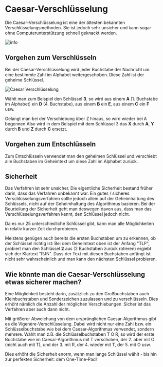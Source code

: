 # **Caesar-Verschlüsselung**

Die Caesar-Verschlüsselung ist eine der ältesten bekannten Verschlüsselungsmethoden. Sie ist jedoch sehr unsicher und kann sogar ohne Computerunterstützung schnell geknackt werden.

![info](/home/aj/SynologyDrive/visualCode/verschluesselung/caesar/info.png)

## Vorgehen zum Verschlüsseln

Bei der Caesar-Verschlüsselung wird jeder Buchstabe der Nachricht um eine bestimmte Zahl im Alphabet weitergeschoben. Diese Zahl ist der geheime Schlüssel.

![Caesar Verschlüsselung](https://upload.wikimedia.org/wikipedia/commons/2/2b/Caesar3.svg)

Wählt man zum Beispiel den Schlüssel **3**, so wird aus einem **A** (1. Buchstabe im Alphabet) ein **D** (4. Buchstabe), aus einem **B** ein **E**, aus einem **C** ein **F** usw.

Gelangt man bei der Verschiebung über Z hinaus, so wird wieder bei A begonnen.Also wird in dem Beispiel mit dem Schlüssel 3 das **X** durch **A**, **Y** durch **B** und **Z** durch **C** ersetzt.

## Vorgehen zum Entschlüsseln

Zum Entschlüsseln verwendet man den geheimen Schlüssel und verschiebt alle Buchstaben im Geheimtext um diese Zahl im Alphabet zurück.

## **Sicherheit**

Das Verfahren ist sehr unsicher. Die eigentliche Sicherheit bestand früher darin, dass das Verfahren unbekannt war. Ein gutes / sicheres Verschlüsselungsverfahren sollte jedoch allein auf der Geheimhaltung des Schlüssels, nicht auf der Geheimhaltung des Algorithmus basieren. Bei der Beurteilung der Sicherheit geht man deswegen davon aus, dass man das Verschlüsselungsverfahren kennt, den Schlüssel jedoch nicht.

Da es nur 25 unterschiedliche Schlüssel gibt, kann man alle Möglichkeiten in relativ kurzer Zeit durchprobieren.

Meistens genügen auch bereits die ersten Buchstaben um zu erkennen, ob der Schlüssel richtig ist: Bei dem Geheimtext oben ist der Anfang "TLP", probiert man den Schlüssel **2** aus (2 Buchstaben zurück rotieren) ergiebt sich der Klartext "RJN". Dass der Text mit diesen Buchstaben anfängt ist nicht sehr wahrscheinlich und man kann den nächsten Schlüssel probieren.

## **Wie könnte man die Caesar-Verschlüsselung etwas sicherer machen?**

Eine Möglichkeit besteht darin, zusätzlich zu den Großbuchstaben auch Kleinbuchstaben und Sonderzeichen zuzulassen und zu verschlüsseln. Dies erhöht nämlich die Anzahl der möglichen Verschiebungen. Sicher ist das Verfahren aber auch dann nicht.

Mit größerer Abweichung von dem ursprünglichen Caesar-Algorithmus gibt es die Vigenère-Verschlüsselung. Dabei wird nicht nur eine Zahl bzw. ein Schlüsselbuchstabe wie bei dem Caesar-Algorithmus verwendet, sondern mehrere. Wählt man z.B. die Schlüsselbuchstaben T O R, so wird der erste Buchstabe wie im Caesar-Algorithmus mit T verschoben, der 2. aber mit O (nicht auch mit T), und der 3. mit R, der 4. wieder mit T, der 5. mit O usw.

Dies erhöht die Sicherheit enorm, wenn man lange Schlüssel wählt - bis hin zur perfekten Sicherheit: dem One-Time-Pad!